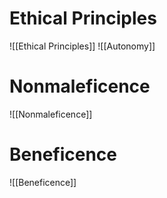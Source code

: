 # Ethical Principles
![[Ethical Principles]]
![[Autonomy]]
# Nonmaleficence
![[Nonmaleficence]]
# Beneficence
![[Beneficence]]
